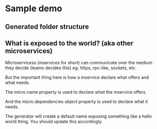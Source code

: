 # Sample demo

## Generated folder structure

## What is exposed to the world? (aka other microservices)

Microservicess (mservices for short) can communicate over the medium they decide (teams decides this)
eg: https, rpc-like, sockets, etc.

But the important thing here is how a mservice declare what offers and what needs.

The micro.name property is used to declare what the mservice offers.

And the micro.dependencies object property is used to declare what it needs.

The generator will create a default name exposing something like a hello world thing. You should update this accordingly.